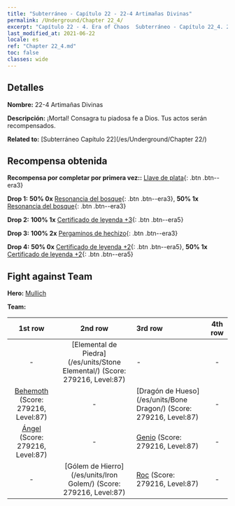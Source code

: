 ```yaml
---
title: "Subterráneo - Capítulo 22 - 22-4 Artimañas Divinas"
permalink: /Underground/Chapter 22_4/
excerpt: "Capítulo 22 - 4. Era of Chaos  Subterráneo - Capítulo 22_4. 22-4 Artimañas Divinas"
last_modified_at: 2021-06-22
locale: es
ref: "Chapter 22_4.md"
toc: false
classes: wide
---
```


## Detalles

 **Nombre:** 22-4 Artimañas Divinas

 **Descripción:** ¡Mortal! Consagra tu piadosa fe a Dios. Tus actos serán recompensados.

 **Related to:** [Subterráneo Capítulo 22](/es/Underground/Chapter 22/)

## Recompensa obtenida

 **Recompensa por completar por primera vez::** [Llave de plata](/ItemsES/con_693/){: .btn .btn--era3}

 **Drop 1:** **50% 0x** [Resonancia del bosque](/ItemsES/her_465/){: .btn .btn--era3}, **50% 1x** [Resonancia del bosque](/ItemsES/her_465/){: .btn .btn--era3}

 **Drop 2:** **100% 1x** [Certificado de leyenda +3](/ItemsES/mat_88/){: .btn .btn--era5}

 **Drop 3:** **100% 2x** [Pergaminos de hechizo](/ItemsES/con_694/){: .btn .btn--era3}

 **Drop 4:** **50% 0x** [Certificado de leyenda +2](/ItemsES/mat_81/){: .btn .btn--era5}, **50% 1x** [Certificado de leyenda +2](/ItemsES/mat_81/){: .btn .btn--era5}


## Fight against Team
 **Hero:** [Mullich](/es/heroes/Mullich/)

 **Team:**


  | 1st row | 2nd row | 3rd row | 4th row |
  |:----:|:----:|:----|:----:|
  | - | [Elemental de Piedra](/es/units/Stone Elemental/) (Score: 279216, Level:87)  | - | - |
  | [Behemoth](/es/units/Behemoth/) (Score: 279216, Level:87)  | - | [Dragón de Hueso](/es/units/Bone Dragon/) (Score: 279216, Level:87)  | - |
  | [Ángel](/es/units/Angel/) (Score: 279216, Level:87)  | - | [Genio](/es/units/Genie/) (Score: 279216, Level:87)  | - |
  | - | [Gólem de Hierro](/es/units/Iron Golem/) (Score: 279216, Level:87)  | [Roc](/es/units/Roc/) (Score: 279216, Level:87)  | - |


